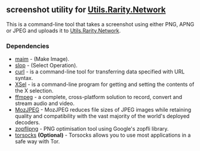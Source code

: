 ## screenshot utility for [Utils.Rarity.Network](https://utils.rarity.network)

This is a command-line tool that takes a screenshot using either PNG, APNG or JPEG and uploads it to [Utils.Rarity.Network](https://utils.rarity.network).

### Dependencies

* [maim](https://github.com/naelstrof/maim) - (Make Image).
* [slop](https://github.com/naelstrof/slop) - (Select Operation).
* [curl](https://curl.haxx.se/) - is a command-line tool for transferring data specified with URL syntax.
* [XSel](http://www.vergenet.net/%7Econrad/software/xsel/) - is a command-line program for getting and setting the contents of the X selection.
* [ffmpeg](https://ffmpeg.org/) - a complete, cross-platform solution to record, convert and stream audio and video.
* [MozJPEG](https://github.com/mozilla/mozjpeg) - MozJPEG reduces file sizes of JPEG images while retaining quality and compatibility with the vast majority of the world's deployed decoders.
* [zopflipng](https://github.com/google/zopfli) - PNG optimisation tool using Google's zopfli library.
* [torsocks](https://gitweb.torproject.org/torsocks.git/) **(Optional)** - Torsocks allows you to use most applications in a safe way with Tor.

